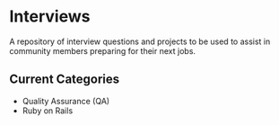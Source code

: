 # Interviews

A repository of interview questions and projects to be used to assist in community members preparing for their next jobs.

## Current Categories

* Quality Assurance (QA)
* Ruby on Rails
